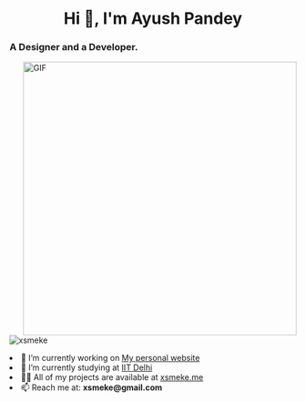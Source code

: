 <h1 align="center">Hi 👋, I'm Ayush Pandey</h1>
<h3 align="left">A Designer and a Developer.</h3>
<img align="right" alt="GIF" src="https://media.giphy.com/media/836HiJc7pgzy8iNXCn/giphy.gif" width="480px"/>
<p align="left"> <img src="https://komarev.com/ghpvc/?username=xsmeke" alt="xsmeke" /> </p>

<li align="left"> 🔭 I’m currently working on <a href="https://xsmeke.me/">My personal website</a></li>

<li align="left"> 🏫 I’m currently studying at <a href="https://iitd.ac.in/">IIT Delhi</a></li>

<li align="left"> 👨‍💻 All of my projects are available at <a href="http://xsmeke.me">xsmeke.me</a></li>

<li align="left"> 📫 Reach me at: <b>xsmeke@gmail.com</b></li>

